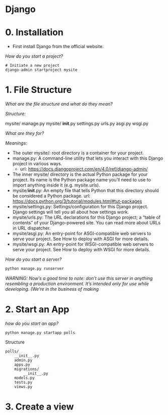 # Django


# 0. Installation

- First install Django from the official website. 

*How do you start a project?*
```shell
# Initiate a new project
django-admin startproject mysite
```


# 1. File Structure

*What are the file structure and what do they mean?*

*Structure:*

mysite/
    manage.py
    mysite/
        __init__.py
        settings.py
        urls.py
        asgi.py
        wsgi.py

*What are they for?*

*Meanings:*
- The outer mysite/: root directory is a container for your project. 
- manage.py: A command-line utility that lets you interact with this Django project in various ways. 
    - url: https://docs.djangoproject.com/en/4.0/ref/django-admin/
- The inner mysite/ directory is the actual Python package for your project. Its name is the Python package name you’ll need to use to import anything inside it (e.g. mysite.urls).
- mysite/__init__.py: An empty file that tells Python that this directory should be considered a Python package.
url: https://docs.python.org/3/tutorial/modules.html#tut-packages
- mysite/settings.py: Settings/configuration for this Django project. Django settings will tell you all about how settings work.
- mysite/urls.py: The URL declarations for this Django project; a “table of contents” of your Django-powered site. You can read more about URLs in URL dispatcher.
- mysite/asgi.py: An entry-point for ASGI-compatible web servers to serve your project. See How to deploy with ASGI for more details.
- mysite/wsgi.py: An entry-point for WSGI-compatible web servers to serve your project. See How to deploy with WSGI for more details.

*How do you start a server?*

```py
python manage.py runserver
```

*WARNING: Now’s a good time to note: don’t use this server in anything resembling a production environment. It’s intended only for use while developing. (We’re in the business of making*

# 2. Start an App

*how do you start an app?*

```shell
python manage.py startapp polls
```

Structure
```
polls/
    __init__.py
    admin.py
    apps.py
    migrations/
        __init__.py
    models.py
    tests.py
    views.py
```

# 3. Create a view
